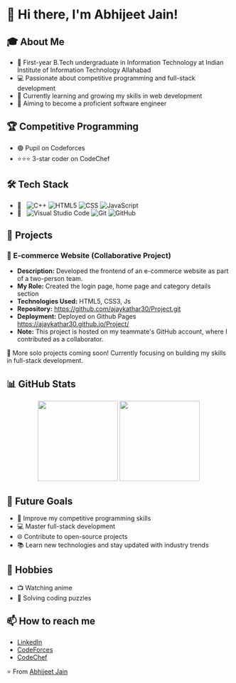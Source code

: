 # 👋 Hi there, I'm Abhijeet Jain!

## 🎓 About Me
- 🏫 First-year B.Tech undergraduate in Information Technology at Indian Institute of Information Technology Allahabad
- 💻 Passionate about competitive programming and full-stack development
- 🌱 Currently learning and growing my skills in web development
- 🎯 Aiming to become a proficient software engineer

## 🏆 Competitive Programming
- 🟢 Pupil on Codeforces
- ⭐⭐⭐ 3-star coder on CodeChef

## 🛠 Tech Stack
- 💼 &nbsp;
  ![C++](https://img.shields.io/badge/-C++-333333?style=flat&logo=C%2B%2B&logoColor=00599C)
  ![HTML5](https://img.shields.io/badge/-HTML5-333333?style=flat&logo=HTML5)
  ![CSS](https://img.shields.io/badge/-CSS-333333?style=flat&logo=CSS3&logoColor=1572B6)
  ![JavaScript](https://img.shields.io/badge/-JavaScript-333333?style=flat&logo=javascript)
- 🔧 &nbsp;
  ![Visual Studio Code](https://img.shields.io/badge/-Visual%20Studio%20Code-333333?style=flat&logo=visual-studio-code&logoColor=007ACC)
  ![Git](https://img.shields.io/badge/-Git-333333?style=flat&logo=git)
  ![GitHub](https://img.shields.io/badge/-GitHub-333333?style=flat&logo=github)

## 🌟 Projects

### 🛒 E-commerce Website (Collaborative Project)
- **Description:** Developed the frontend of an e-commerce website as part of a two-person team.
- **My Role:** Created the login page, home page and category details section
- **Technologies Used:** HTML5, CSS3, Js
- **Repository:** https://github.com/ajaykathar30/Project.git
- **Deployment:** Deployed on Github Pages https://ajaykathar30.github.io/Project/
- **Note:** This project is hosted on my teammate's GitHub account, where I contributed as a collaborator.

🚀 More solo projects coming soon! Currently focusing on building my skills in full-stack development.

## 📊 GitHub Stats
<p align="center">
  <img height="180em" src="https://github-readme-stats.vercel.app/api?username=Aj-Levi&show_icons=true&theme=radical" />
  <img height="180em" src="https://github-readme-stats.vercel.app/api/top-langs/?username=Aj-Levi&layout=compact&theme=radical" />
</p>

## 🎯 Future Goals
- 🚀 Improve my competitive programming skills
- 💻 Master full-stack development
- 🌐 Contribute to open-source projects
- 📚 Learn new technologies and stay updated with industry trends

## 🎨 Hobbies
- 📺 Watching anime
- 🧠 Solving coding puzzles

## 📫 How to reach me
- [LinkedIn](https://www.linkedin.com/in/abhijeet-jain-84486a313)
- [CodeForces](https://codeforces.com/profile/Abhijeet_Jain)
- [CodeChef](https://www.codechef.com/users/abhijeet_jain3)

⭐️ From [Abhijeet Jain](https://github.com/Aj-Levi)
